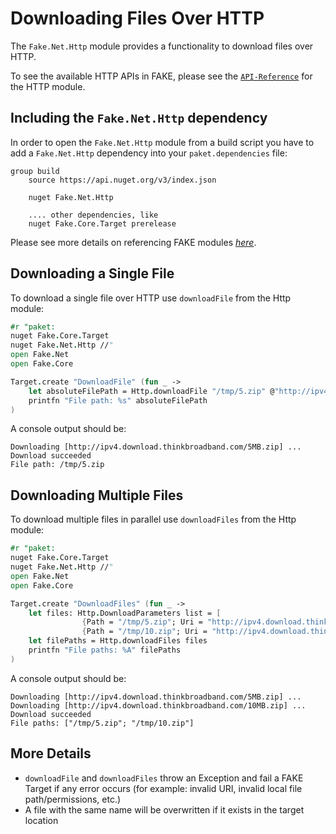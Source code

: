 # Downloading Files Over HTTP

The `Fake.Net.Http` module provides a functionality to download files over HTTP.

To see the available HTTP APIs in FAKE, please see the [`API-Reference`]({{root}}reference/fake-net-http.html) for the HTTP module.

## Including the `Fake.Net.Http` dependency

In order to open the `Fake.Net.Http` module from a build script you have to add a `Fake.Net.Http` dependency into your
`paket.dependencies` file:

```
group build
    source https://api.nuget.org/v3/index.json

    nuget Fake.Net.Http

    .... other dependencies, like
    nuget Fake.Core.Target prerelease
```

Please see more details on referencing FAKE modules [*here*]({{root}}guide/fake-modules.html).

## Downloading a Single File

To download a single file over HTTP use `downloadFile` from the Http module:

```fsharp
#r "paket:
nuget Fake.Core.Target
nuget Fake.Net.Http //"
open Fake.Net
open Fake.Core

Target.create "DownloadFile" (fun _ ->
    let absoluteFilePath = Http.downloadFile "/tmp/5.zip" @"http://ipv4.download.thinkbroadband.com/5MB.zip"
    printfn "File path: %s" absoluteFilePath
)
```

A console output should be:
```shell
Downloading [http://ipv4.download.thinkbroadband.com/5MB.zip] ...
Download succeeded
File path: /tmp/5.zip
```

## Downloading Multiple Files

To download multiple files in parallel use `downloadFiles` from the Http module:

```fsharp
#r "paket:
nuget Fake.Core.Target
nuget Fake.Net.Http //"
open Fake.Net
open Fake.Core

Target.create "DownloadFiles" (fun _ ->
    let files: Http.DownloadParameters list = [
                {Path = "/tmp/5.zip"; Uri = "http://ipv4.download.thinkbroadband.com/5MB.zip"};
                {Path = "/tmp/10.zip"; Uri = "http://ipv4.download.thinkbroadband.com/10MB.zip"}]
    let filePaths = Http.downloadFiles files
    printfn "File paths: %A" filePaths
)
```

A console output should be:

```shell
Downloading [http://ipv4.download.thinkbroadband.com/5MB.zip] ...
Downloading [http://ipv4.download.thinkbroadband.com/10MB.zip] ...
Download succeeded
File paths: ["/tmp/5.zip"; "/tmp/10.zip"]
```

## More Details

* `downloadFile` and `downloadFiles` throw an Exception and fail a FAKE Target if any error occurs (for example: invalid URI, invalid local file
   path/permissions, etc.)
* A file with the same name will be overwritten if it exists in the target location
